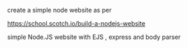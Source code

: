 create a simple node website as per

https://school.scotch.io/build-a-nodejs-website

simple Node.JS website with EJS , express and body parser
